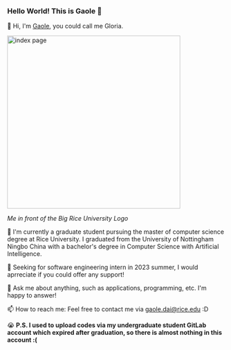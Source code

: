 ### Hello World! This is Gaole 👋

<!--
**dgl2000/dgl2000** is a ✨ _special_ ✨ repository because its `README.md` (this file) appears on your GitHub profile.

Here are some ideas to get you started:

- 🔭 I’m currently working on ...
- 🌱 I’m currently learning ...
- 👯 I’m looking to collaborate on ...
- 🤔 I’m looking for help with ...
- 💬 Ask me about ...
- 📫 How to reach me: ...
- 😄 Pronouns: ...
- ⚡ Fun fact: ...
-->

:penguin: Hi, I'm [Gaole](mailto:gd25@rice.edu), you could call me Gloria.

<img src="https://drive.google.com/uc?export=view&id=1mIZegF-xaML-fw8Z0roUSOuo5bD7JmL0" alt="index page" style="width:400px;" />

*Me in front of the Big Rice University Logo*

🌱 I'm currently a graduate student pursuing the master of computer science degree at Rice University. I graduated from the University of Nottingham Ningbo China with a bachelor's degree in Computer Science with Artificial Intelligence.

:briefcase: Seeking for software engineering intern in 2023 summer, I would aprreciate if you could offer any support!

💬 Ask me about anything, such as applications, programming, etc. I'm happy to answer!

📫 How to reach me: Feel free to contact me via gaole.dai@rice.edu :D

:sob: **P.S. I used to upload codes via my undergraduate student GitLab account which expired after graduation, so there is almost nothing in this account :(**
